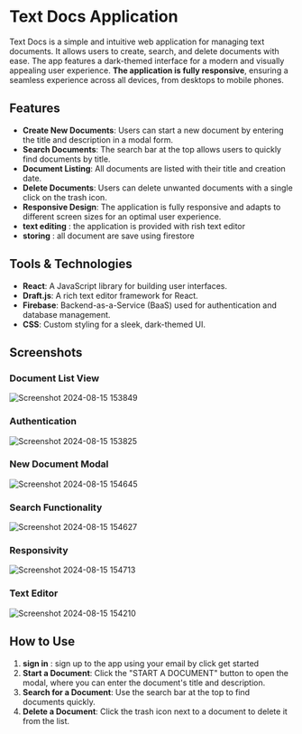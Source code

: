 # Text Docs Application

Text Docs is a simple and intuitive web application for managing text documents. It allows users to create, search, and delete documents with ease. The app features a dark-themed interface for a modern and visually appealing user experience. **The application is fully responsive**, ensuring a seamless experience across all devices, from desktops to mobile phones.

## Features

- **Create New Documents**: Users can start a new document by entering the title and description in a modal form.
- **Search Documents**: The search bar at the top allows users to quickly find documents by title.
- **Document Listing**: All documents are listed with their title and creation date.
- **Delete Documents**: Users can delete unwanted documents with a single click on the trash icon.
- **Responsive Design**: The application is fully responsive and adapts to different screen sizes for an optimal user experience.
- **text editing** : the application is provided with rish text editor
- **storing** : all document are save using firestore

## Tools & Technologies

- **React**: A JavaScript library for building user interfaces.
- **Draft.js**: A rich text editor framework for React.
- **Firebase**: Backend-as-a-Service (BaaS) used for authentication and database management.
- **CSS**: Custom styling for a sleek, dark-themed UI.

## Screenshots

### Document List View
![Screenshot 2024-08-15 153849](https://github.com/user-attachments/assets/1de2fb92-7e46-4af1-9e91-89da7e609c99)

### Authentication
![Screenshot 2024-08-15 153825](https://github.com/user-attachments/assets/3d2382ac-9840-4135-afc3-7838d1872aef)

### New Document Modal
![Screenshot 2024-08-15 154645](https://github.com/user-attachments/assets/f3f979f4-cada-465d-8525-18e3f8462c82)


### Search Functionality
![Screenshot 2024-08-15 154627](https://github.com/user-attachments/assets/932b848f-22e5-48c9-ab3c-f041e1c4b6ea)

### Responsivity

![Screenshot 2024-08-15 154713](https://github.com/user-attachments/assets/46f640db-a367-49ce-9398-df5b9b542d1c)

### Text Editor

![Screenshot 2024-08-15 154210](https://github.com/user-attachments/assets/7d90cc93-2417-43c1-922e-5cfc0f97f691)


## How to Use
1. **sign in** : sign up to the app using your email by click get started
1. **Start a Document**: Click the "START A DOCUMENT" button to open the modal, where you can enter the document's title and description.
2. **Search for a Document**: Use the search bar at the top to find documents quickly.
3. **Delete a Document**: Click the trash icon next to a document to delete it from the list.
